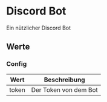 # Discord Bot

Ein nützlicher Discord Bot

## Werte
### Config
|  Wert |      Beschreibung     |
|:-----:|:---------------------:|
| token | Der Token von dem Bot |